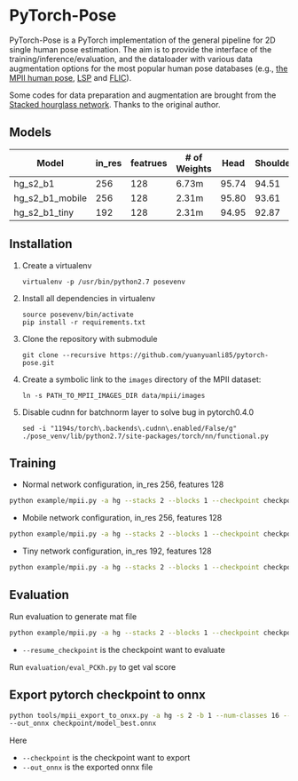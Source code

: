 # PyTorch-Pose

PyTorch-Pose is a PyTorch implementation of the general pipeline for 2D single human pose estimation. The aim is to provide the interface of the training/inference/evaluation, and the dataloader with various data augmentation options for the most popular human pose databases (e.g., [the MPII human pose](http://human-pose.mpi-inf.mpg.de), [LSP](http://www.comp.leeds.ac.uk/mat4saj/lsp.html) and [FLIC](http://bensapp.github.io/flic-dataset.html)).

Some codes for data preparation and augmentation are brought from the [Stacked hourglass network](https://github.com/anewell/pose-hg-train). Thanks to the original author. 

## Models 
| Model|in_res |featrues| # of Weights |Head|Shoulder|	Elbow|	Wrist|	Hip	|Knee|	Ankle|	Mean|Link|
| --- |---| ----|----------- | ----| ----| ---| ---| ---| ---| ---| ---|----|
| hg_s2_b1|256|128|6.73m| 95.74| 94.51| 87.68| 81.70| 87.81| 80.88 |76.83| 86.58|[GoogleDrive](https://drive.google.com/open?id=1c_YR0NKmRfRvLcNB5wFpm75VOkC9Y1n4)
| hg_s2_b1_mobile|256|128|2.31m|95.80|  93.61| 85.50| 79.63| 86.13| 77.82| 73.62|  84.69|[GoogleDrive](https://drive.google.com/open?id=1FxTRhiw6_dS8X1jBBUw_bxHX6RoBJaJO)
| hg_s2_b1_tiny|192|128|2.31m|94.95| 92.87|84.59| 78.19| 84.68| 77.70|  73.07|  83.88|[GoogleDrive](https://drive.google.com/open?id=1qrkaUDPbHwdSBozRbN150O4Mu9HMWIOG)


## Installation
1. Create a virtualenv
   ```
   virtualenv -p /usr/bin/python2.7 posevenv
   ```
2. Install all dependencies in virtualenv
    ```
    source posevenv/bin/activate
    pip install -r requirements.txt
    ```
3. Clone the repository with submodule
   ```
   git clone --recursive https://github.com/yuanyuanli85/pytorch-pose.git
   ```

4. Create a symbolic link to the `images` directory of the MPII dataset:
   ```
   ln -s PATH_TO_MPII_IMAGES_DIR data/mpii/images
   ```

5. Disable cudnn for batchnorm layer to solve bug in pytorch0.4.0
    ```
    sed -i "1194s/torch\.backends\.cudnn\.enabled/False/g" ./pose_venv/lib/python2.7/site-packages/torch/nn/functional.py
    ```
## Training

* Normal network configuration, in_res 256, features 128
```sh 
python example/mpii.py -a hg --stacks 2 --blocks 1 --checkpoint checkpoint/hg_s2_b1/ --in_res 256 --features 256
```

* Mobile network configuration, in_res 256, features 128
```sh 
python example/mpii.py -a hg --stacks 2 --blocks 1 --checkpoint checkpoint/hg_s2_b1_mobile/ --mobile True --in_res 256 --features 256
```

* Tiny network configuration, in_res 192, features 128
```sh 
python example/mpii.py -a hg --stacks 2 --blocks 1 --checkpoint checkpoint/hg_s2_b1_tiny/ --mobile True --in_res 192 --features 128
```

## Evaluation

Run evaluation to generate mat file
```sh
python example/mpii.py -a hg --stacks 2 --blocks 1 --checkpoint checkpoint/hg_s2_b1/ --resume checkpoint/hg_s2_b1/model_best.pth.tar -e
```
* `--resume_checkpoint` is the checkpoint want to evaluate

Run `evaluation/eval_PCKh.py` to get val score 

## Export pytorch checkpoint to onnx 
```sh
python tools/mpii_export_to_onxx.py -a hg -s 2 -b 1 --num-classes 16 --mobile True --in_res 256  --checkpoint checkpoint/model_best.pth.tar 
--out_onnx checkpoint/model_best.onnx 
```
Here 
* `--checkpoint` is the checkpoint want to export 
* `--out_onnx` is the exported onnx file



